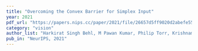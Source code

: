 ```yaml
---
title: "Overcoming the Convex Barrier for Simplex Input"
year: 2021
pdf_url: "https://papers.nips.cc/paper/2021/file/26657d5ff9020d2abefe558796b99584-Paper.pdf"
category: "vision"
author_list: "Harkirat Singh Behl, M Pawan Kumar, Philip Torr, Krishnamurthy Dvijotham"
pub_in: "NeurIPS, 2021"
---
```


